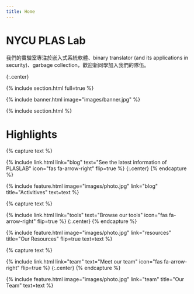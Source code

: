 ```yaml
---
title: Home
---
```


# NYCU PLAS Lab

我們的實驗室專注於嵌入式系統軟體、binary translator (and its applications in security)、garbage collection，歡迎新同學加入我們的隊伍。

{:.center}

{% include section.html full=true %}

{% include banner.html image="images/banner.jpg" %}

{% include section.html %}

# Highlights

{% capture text %}


{%
  include link.html
  link="blog"
  text="See the latest information of PLASLAB"
  icon="fas fa-arrow-right"
  flip=true
%}
{:.center}
{% endcapture %}

{%
  include feature.html
  image="images/photo.jpg"
  link="blog"
  title="Activitives"
  text=text
%}

{% capture text %}


{%
  include link.html
  link="tools"
  text="Browse our tools"
  icon="fas fa-arrow-right"
  flip=true
%}
{:.center}
{% endcapture %}

{%
  include feature.html
  image="images/photo.jpg"
  link="resources"
  title="Our Resources"
  flip=true
  text=text
%}

{% capture text %}


{%
  include link.html
  link="team"
  text="Meet our team"
  icon="fas fa-arrow-right"
  flip=true
%}
{:.center}
{% endcapture %}

{%
  include feature.html
  image="images/photo.jpg"
  link="team"
  title="Our Team"
  text=text
%}
